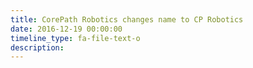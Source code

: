 ```yaml
---
title: CorePath Robotics changes name to CP Robotics
date: 2016-12-19 00:00:00
timeline_type: fa-file-text-o
description:
---
```

